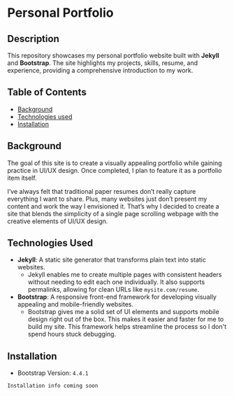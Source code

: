 # Personal Portfolio

## Description
This repository showcases my personal portfolio website built with **Jekyll** and **Bootstrap**. The site highlights my projects, skills, resume, and experience, providing a comprehensive introduction to my work.

## Table of Contents
- [Background](#background)
- [Technologies used](#technologies-used)
- [Installation](#installation)

## Background
The goal of this site is to create a visually appealing portfolio while gaining practice in UI/UX design. Once completed, I plan to feature it as a portfolio item itself.

I’ve always felt that traditional paper resumes don’t really capture everything I want to share. Plus, many websites just don’t present my content and work the way I envisioned it. That’s why I decided to create a site that blends the simplicity of a single page scrolling webpage with the creative elements of UI/UX design.

## Technologies Used
- **Jekyll**: A static site generator that transforms plain text into static websites.
  - Jekyll enables me to create multiple pages with consistent headers without needing to edit each one individually. It also supports permalinks, allowing for clean URLs like `mysite.com/resume`.
- **Bootstrap**: A responsive front-end framework for developing visually appealing and mobile-friendly websites.
  - Bootstrap gives me a solid set of UI elements and supports mobile design right out of the box. This makes it easier and faster for me to build my site. This framework helps streamline the process so I don't spend hours stuck debugging.

## Installation
- Bootstrap Version: `4.4.1`
```
Installation info coming soon



